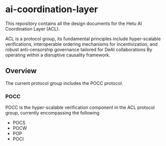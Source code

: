 # ai-coordination-layer
This repository contains all the design documents for the Hetu AI Coordination Layer (ACL).  

ACL is a protocol group, its fundamental principles include hyper-scalable verifications, interoperable ordering mechanisms for incentivization, and robust anti-censorship governance tailored for DeAI collaborations By operating within a disruptive causality framework.

## Overview
The current protocol group includes the POCC protocol.
### POCC
POCC is the hyper-scalable verification component in the ACL protocol group, currently encompassing the following
- POCS
- POCW
- POP
- POCI

